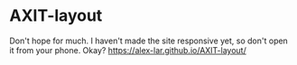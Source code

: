 # AXIT-layout
Don't hope for much. I haven't made the site responsive yet, so don't open it from your phone. Okay? 
https://alex-lar.github.io/AXIT-layout/
